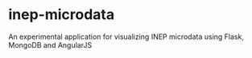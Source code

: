 inep-microdata
==============

An experimental application for visualizing INEP microdata using Flask, MongoDB and AngularJS
